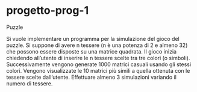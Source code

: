 # progetto-prog-1
Puzzle

Si vuole implementare un programma per la simulazione del gioco del puzzle. Si suppone di avere n tessere (n è una potenza di 2 e almeno 32) che possono essere disposte su una matrice quadrata. Il gioco inizia chiedendo all’utente di inserire le n tessere scelte tra tre colori (o simboli). Successivamente vengono generate 1000 matrici casuali usando gli stessi colori. Vengono visualizzate le 10 matrici più simili a quella ottenuta con le tessere scelte dall’utente.
Effettuare almeno 3 simulazioni variando il numero di tessere.
